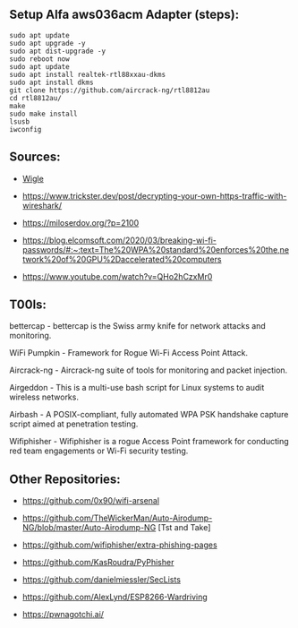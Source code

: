 
## Setup Alfa aws036acm Adapter (steps):
```
sudo apt update 
sudo apt upgrade -y 
sudo apt dist-upgrade -y 
sudo reboot now 
sudo apt update 
sudo apt install realtek-rtl88xxau-dkms 
sudo apt install dkms 
git clone https://github.com/aircrack-ng/rtl8812au 
cd rtl8812au/ 
make 
sudo make install 
lsusb 
iwconfig
```

## Sources:

* [Wigle](https://wigle.net/)

- https://www.trickster.dev/post/decrypting-your-own-https-traffic-with-wireshark/

- https://miloserdov.org/?p=2100
- https://blog.elcomsoft.com/2020/03/breaking-wi-fi-passwords/#:~:text=The%20WPA%20standard%20enforces%20the,network%20of%20GPU%2Daccelerated%20computers

- https://www.youtube.com/watch?v=QHo2hCzxMr0

## T00ls:

bettercap -	bettercap is the Swiss army knife for network attacks and monitoring.

WiFi Pumpkin -	Framework for Rogue Wi-Fi Access Point Attack.

Aircrack-ng - Aircrack-ng suite of tools for monitoring and packet injection.

Airgeddon - This is a multi-use bash script for Linux systems to audit wireless networks.

Airbash - A POSIX-compliant, fully automated WPA PSK handshake capture script aimed at penetration testing.

Wifiphisher - Wifiphisher is a rogue Access Point framework for conducting red team engagements or Wi-Fi security testing.

## Other Repositories: 

- https://github.com/0x90/wifi-arsenal

- https://github.com/TheWickerMan/Auto-Airodump-NG/blob/master/Auto-Airodump-NG [Tst and Take]

- https://github.com/wifiphisher/extra-phishing-pages

- https://github.com/KasRoudra/PyPhisher

- https://github.com/danielmiessler/SecLists

- https://github.com/AlexLynd/ESP8266-Wardriving

- https://pwnagotchi.ai/
